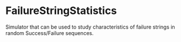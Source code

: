 # FailureStringStatistics
Simulator that can be used to study characteristics of failure strings in random Success/Failure sequences.
